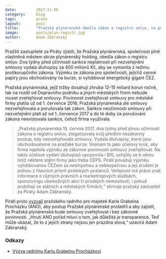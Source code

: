 ```yaml
---
date:         2017-11-06
category:     blog
tags:         praha
layout:       post
title:        "Pražská plynárenská obešla zákon o registru smluv, na poslední chvíli vydala dluhopisy"
image:        posts/plyn-registr.jpg
author:       Adam Zábranský
---
```


Pražští zastupitelé za Piráty zjistili, že Pražská plynárenská, společnost plně vlastněná městem skrze plynárenský holding, obešla zákon o registru smluv. Dva týdny před účinností sankce neplatnosti při nezveřejnění smlouvy vydala dluhopisy za 400 milionů Kč, aby se vymanila z režimu protikorupčního zákona. Výjimku ze zákona pro společnosti, jejichž cenné papíry jsou obchodovány na burze, si vylobboval energetický gigant ČEZ.

Pražská plynárenská, jejíž tržby dosahují zhruba 12-15 miliard korun ročně, tak na rozdíl od Dopravního podniku a jiných městských firem nebude muset zveřejňovat smlouvy. Povinnost zveřejňovat smlouvy pro městské firmy platila už od 1. července 2016. Pražská plynárenská ale smlouvy nezveřejňovala a porušovala tak zákon. Sankce neúčinnosti smlouvy při nezveřejnění platí až od 1. července 2017 a do té doby za porušování zákona neexistovala sankce, čehož firma využívala.

> „Pražská plynárenská 15. června 2017, dva týdny před plnou účinností zákona o registru smluv, zlegalizovala svůj předtím nezákonný postup, kdy nezveřejňovala smlouvy. Vydala dluhopisy, které jsou obchodovatelné na pražské burze. Vnímám to jako účelový krok, aby firma naplnila výjimku ze zákonné povinnosti smlouvy zveřejňovat. Na takto účelové vydání dluhopisů upozornila i BIS, uchýlily se k němu totiž některé státní firmy jako třeba ČEPS. Piráti považují výjimku vylobbovanou ČEZem za nesmyslnou a nebezpečnou a její zrušení je jednou z hlavních priorit pirátských poslanců. Veřejnost má právo znát informace o různých právních a marketingových službách, sponzoringu všemožných akcí či prodejích nemovitostí, i pokud probíhají ve státních a městských firmách,“ shrnuje pražský zastupitel za Piráty Adam Zábranský.

Piráti proto [vyzvali](https://github.com/pirati-byro/spisy-zk-pha-2017/blob/master/8387-dluhopisy-prazska-plynarenska/01-apel/main.pdf) pražského radního pro majetek Karla Grabeina Procházku (ANO), aby postup Pražské plynárenské prošetřil a aby zajistil, že Pražská plynárenská bude smlouvy zveřejňovat i bez zákonné povinnosti. „Hnutí ANO pořád mluví o tom, jak důležitá je transparence. Teď může ukázat, že to z jejich strany nejsou jen prázdná slova,“ uzavírá Adam Zábranský.

### Odkazy 

* [Výzva radnímu Karlu Grabeinu Procházkovi](https://github.com/pirati-byro/spisy-zk-pha-2017/blob/master/8387-dluhopisy-prazska-plynarenska/01-apel/main.pdf)
